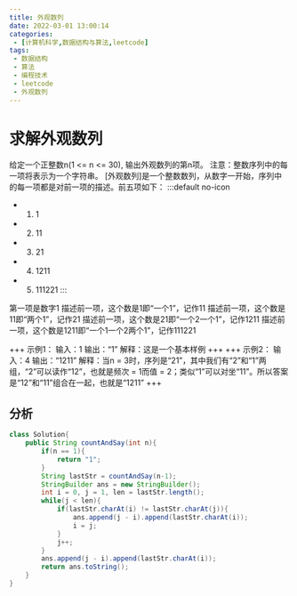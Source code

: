 ```yaml
---
title: 外观数列
date: 2022-03-01 13:00:14
categories:
 - [计算机科学,数据结构与算法,leetcode]
tags: 
 - 数据结构
 - 算法
 - 编程技术
 - leetcode
 - 外观数列
---
```


# 求解外观数列
给定一个正整数n(1 <= n <= 30), 输出外观数列的第n项。
注意：整数序列中的每一项将表示为一个字符串。
[外观数列]是一个整数数列，从数字一开始，序列中的每一项都是对前一项的描述。前五项如下：
:::default no-icon
- 1. 1
- 2. 11
- 3. 21
- 4. 1211
- 5. 111221
:::

第一项是数字1
描述前一项，这个数是1即“一个1”，记作11
描述前一项，这个数是11即“两个1”，记作21
描述前一项，这个数是21即“一个2一个1”，记作1211
描述前一项，这个数是1211即“一个1一个2两个1”，记作111221

+++ 示例1：
输入：1
输出：“1”
解释：这是一个基本样例
+++
+++
示例2：
输入：4
输出：“1211”
解释：当n = 3时，序列是“21”，其中我们有“2”和“1”两组，“2”可以读作“12”，也就是频次 = 1而值 = 2；类似“1”可以对坐“11”。所以答案是“12”和“11”组合在一起，也就是“1211”
+++

## 分析
```java
class Solution{
    public String countAndSay(int n){
        if(n == 1){
            return "1";
        }
        String lastStr = countAndSay(n-1);
        StringBuilder ans = new StringBuilder();
        int i = 0, j = 1, len = lastStr.length();
        while(j < len){
            if(lastStr.charAt(i) != lastStr.charAt(j)){
                ans.append(j - i).append(lastStr.charAt(i));
                i = j;
            }
            j++;
        }
        ans.append(j - i).append(lastStr.charAt(i));
        return ans.toString();
    }
}
```
